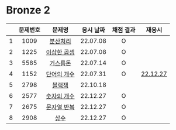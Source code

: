 # Bronze 2

|     | 문제번호 |          문제명          | 응시 날짜 | 채점 결과 |            재응시            |
| :-: | :------: | :----------------------: | :-------: | :-------: | :--------------------------: |
|  1  |   1009   |  [분산처리](./1009.js)   | 22.07.08  |     O     |
|  2  |   1225   | [이상한 곱셈](./1225.js) | 22.07.08  |     O     |
|  3  |   5585   |  [거스름돈](./5585.js)   | 22.07.14  |     O     |                              |
|  4  |   1152   | [단어의 개수](./1152.js) | 22.07.31  |     O     | [22.12.27](./replay/1152.js) |
|  5  |   2798   |   [블랙잭](./2798.js)    | 22.10.18  |
|  6  |   2577   | [숫자의 개수](./2577.js) | 22.12.27  |     O     |
|  7  |   2675   | [문자열 반복](./2675.js) | 22.12.27  |     O     |
|  8  |   2908   |    [상수](./2908.js)     | 22.12.27  |     O     |
